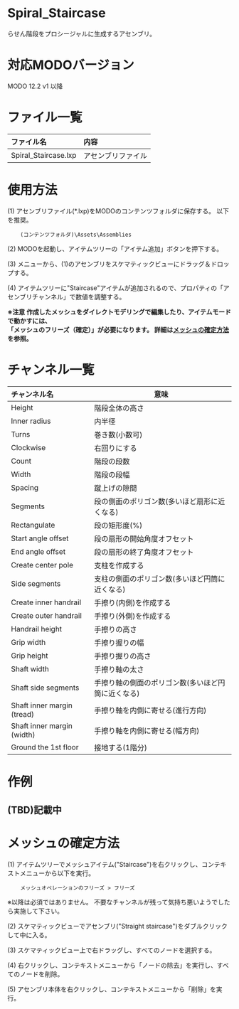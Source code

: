 ﻿# Spiral_Staircase
 らせん階段をプロシージャルに生成するアセンブリ。

# 対応MODOバージョン  
MODO 12.2 v1 以降 

# ファイル一覧
|ファイル名|内容|
|:-|:-|
|Spiral_Staircase.lxp|アセンブリファイル

# 使用方法
(1) アセンブリファイル(*.lxp)をMODOのコンテンツフォルダに保存する。 以下を推奨。  

        (コンテンツフォルダ)\Assets\Assemblies


(2) MODOを起動し、アイテムツリーの「アイテム追加」ボタンを押下する。

(3) メニューから、(1)のアセンブリをスケマティックビューにドラッグ＆ドロップする。

(4) アイテムツリーに"Staircase"アイテムが追加されるので、プロパティの「アセンブリチャンネル」で数値を調整する。

**※注意 作成したメッシュをダイレクトモデリングで編集したり、アイテムモードで動かすには、  
「メッシュのフリーズ（確定）」が必要になります。  詳細は[メッシュの確定方法](#メッシュの確定方法)を参照。**

# チャンネル一覧
|チャンネル名|意味|
|:-|-|
|Height|階段全体の高さ|
|Inner radius|内半径|
|Turns|巻き数(小数可)|
|Clockwise|右回りにする|
|Count|階段の段数|
|Width|階段の段幅|
|Spacing|蹴上げの隙間|
|Segments|段の側面のポリゴン数(多いほど扇形に近くなる)|
|Rectangulate|段の矩形度(%)|
|Start angle offset|段の扇形の開始角度オフセット|
|End angle offset|段の扇形の終了角度オフセット|
|Create center pole|支柱を作成する|
|Side segments|支柱の側面のポリゴン数(多いほど円筒に近くなる)|
|Create inner handrail|手擦り(内側)を作成する|
|Create outer handrail|手擦り(外側)を作成する|
|Handrail height|手擦りの高さ|
|Grip width|手擦り握りの幅|
|Grip height|手擦り握りの高さ|
|Shaft width|手擦り軸の太さ|
|Shaft side segments|手擦り軸の側面のポリゴン数(多いほど円筒に近くなる)|
|Shaft inner margin (tread)|手擦り軸を内側に寄せる(進行方向)|
|Shaft inner margin (width)|手擦り軸を内側に寄せる(幅方向)|
|Ground the 1st floor|接地する(1階分)|

# 作例
## (TBD)記載中

# メッシュの確定方法
(1) アイテムツリーでメッシュアイテム("Staircase")を右クリックし、コンテキストメニューから以下を実行。

        メッシュオペレーションのフリーズ > フリーズ

※以降は必須ではありません。 不要なチャンネルが残って気持ち悪いようでしたら実施して下さい。

(2) スケマティックビューでアセンブリ("Straight staircase")をダブルクリックして中に入る。

(3) スケマティックビュー上で右ドラッグし、すべてのノードを選択する。

(4) 右クリックし、コンテキストメニューから「ノードの除去」を実行し、すべてのノードを削除。

(5) アセンブリ本体を右クリックし、コンテキストメニューから「削除」を実行。
